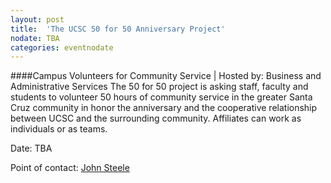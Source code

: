 ```yaml
---
layout: post
title:  'The UCSC 50 for 50 Anniversary Project'
nodate: TBA
categories: eventnodate
---
```

####Campus Volunteers for Community Service | Hosted by: Business and Administrative Services
The 50 for 50 project is asking staff, faculty and students to volunteer 50 hours of community service in the greater Santa Cruz community in honor the anniversary and the cooperative relationship between UCSC and the surrounding community. Affiliates can work as individuals or as teams.

Date: TBA

Point of contact: [John Steele](mailto:moriarti@ucsc.edu)
